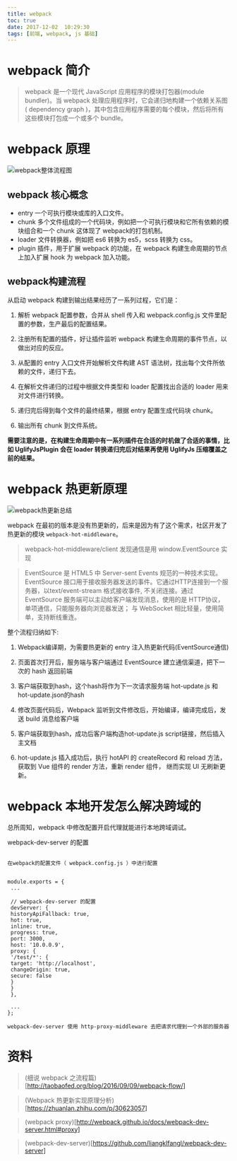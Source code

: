 ```yaml
---
title: webpack
toc: true
date: 2017-12-02  10:29:30
tags: [前端, webpack, js 基础]
---
```


# webpack 简介

> webpack 是一个现代 JavaScript 应用程序的模块打包器(module bundler)。当 webpack 处理应用程序时，它会递归地构建一个依赖关系图( dependency graph )，其中包含应用程序需要的每个模块，然后将所有这些模块打包成一个或多个 bundle。

# webpack 原理

![webpack整体流程图](http://haoqiao.qiniudn.com/webpack%E6%95%B4%E4%BD%93%E6%B5%81%E7%A8%8B%E5%9B%BE.jpg)

## webpack 核心概念

* entry 一个可执行模块或库的入口文件。
* chunk 多个文件组成的一个代码块，例如把一个可执行模块和它所有依赖的模块组合和一个 chunk 这体现了 webpack的打包机制。
* loader 文件转换器，例如把 es6 转换为 es5，scss 转换为 css。
* plugin 插件，用于扩展 webpack 的功能，在 webpack 构建生命周期的节点上加入扩展 hook 为 webpack 加入功能。


## webpack构建流程

从启动 webpack 构建到输出结果经历了一系列过程，它们是：

1. 解析 webpack 配置参数，合并从 shell 传入和 webpack.config.js 文件里配置的参数，生产最后的配置结果。

2. 注册所有配置的插件，好让插件监听 webpack 构建生命周期的事件节点，以做出对应的反应。

3. 从配置的 entry 入口文件开始解析文件构建 AST 语法树，找出每个文件所依赖的文件，递归下去。

4. 在解析文件递归的过程中根据文件类型和 loader 配置找出合适的 loader 用来对文件进行转换。

5. 递归完后得到每个文件的最终结果，根据 entry 配置生成代码块 chunk。

6. 输出所有 chunk 到文件系统。

**需要注意的是，在构建生命周期中有一系列插件在合适的时机做了合适的事情，比如 UglifyJsPlugin 会在 loader 转换递归完后对结果再使用 UglifyJs 压缩覆盖之前的结果。**


# webpack 热更新原理

![webpack热更新总结](http://haoqiao.qiniudn.com/webpack%E7%83%AD%E6%9B%B4%E6%96%B0%E6%80%BB%E7%BB%93.jpg)

webpack 在最初的版本是没有热更新的，后来是因为有了这个需求，社区开发了热更新的模块 `webpack-hot-middleware`。

> webpack-hot-middleware/client 发现通信是用  window.EventSource 实现

> EventSource 是 HTML5 中 Server-sent Events 规范的一种技术实现。EventSource 接口用于接收服务器发送的事件。它通过HTTP连接到一个服务器，以text/event-stream 格式接收事件, 不关闭连接。通过 EventSource 服务端可以主动给客户端发现消息，使用的是 HTTP协议，单项通信，只能服务器向浏览器发送； 与 WebSocket 相比轻量，使用简单，支持断线重连。

整个流程归纳如下:


1. Webpack编译期，为需要热更新的 entry 注入热更新代码(EventSource通信)

2. 页面首次打开后，服务端与客户端通过 EventSource 建立通信渠道，把下一次的 hash 返回前端

3. 客户端获取到hash，这个hash将作为下一次请求服务端 hot-update.js 和 hot-update.json的hash

4. 修改页面代码后，Webpack 监听到文件修改后，开始编译，编译完成后，发送 build 消息给客户端

5. 客户端获取到hash，成功后客户端构造hot-update.js script链接，然后插入主文档

6. hot-update.js 插入成功后，执行 hotAPI 的 createRecord 和 reload 方法，获取到 Vue 组件的 render 方法，重新 render 组件， 继而实现 UI 无刷新更新。



# webpack 本地开发怎么解决跨域的

总所周知，webpack 中修改配置开启代理就能进行本地跨域调试。

webpack-dev-server 的配置

```

在webpack的配置文件（ webpack.config.js ）中进行配置


module.exports = {
 ...

 // webpack-dev-server 的配置
 devServer: {
 historyApiFallback: true,
 hot: true,
 inline: true,
 progress: true,
 port: 3000,
 host: '10.0.0.9',
 proxy: {
 '/test/*': {
 target: 'http://localhost',
 changeOrigin: true,
 secure: false
 }
 }
 },

 ...
};

```

`webpack-dev-server 使用 http-proxy-middleware 去把请求代理到一个外部的服务器`



# 资料

> (细说 webpack 之流程篇)[http://taobaofed.org/blog/2016/09/09/webpack-flow/]

> (Webpack 热更新实现原理分析)[https://zhuanlan.zhihu.com/p/30623057]

> (webpack proxy)[http://webpack.github.io/docs/webpack-dev-server.html#proxy]

> (webpack-dev-server)[https://github.com/liangklfangl/webpack-dev-server]

